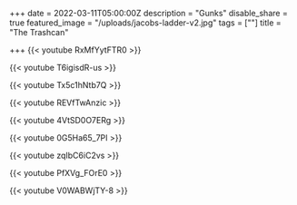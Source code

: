 +++
date = 2022-03-11T05:00:00Z
description = "Gunks"
disable_share = true
featured_image = "/uploads/jacobs-ladder-v2.jpg"
tags = [""]
title = "The Trashcan"



+++
{{< youtube RxMfYytFTR0 >}}

{{< youtube T6igisdR-us >}}

{{< youtube Tx5c1hNtb7Q >}}

{{< youtube REVfTwAnzic >}}

{{< youtube 4VtSD0O7ERg >}}

{{< youtube 0G5Ha65_7PI >}}

{{< youtube zqIbC6iC2vs >}}

{{< youtube PfXVg_FOrE0 >}}

{{< youtube V0WABWjTY-8 >}}



